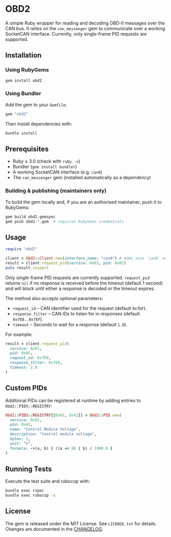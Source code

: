 # OBD2

A simple Ruby wrapper for reading and decoding OBD-II messages over the CAN bus. It relies on the
`can_messenger` gem to communicate over a working SocketCAN interface. Currently, only single-frame
PID requests are supported.

## Installation

### Using RubyGems

```bash
gem install obd2
```

### Using Bundler

Add the gem to your `Gemfile`:

```ruby
gem "obd2"
```

Then install dependencies with:

```bash
bundle install
```

## Prerequisites
- Ruby ≥ 3.0 (check with `ruby -v`)
- Bundler (`gem install bundler`)
- A working SocketCAN interface (e.g. `can0`)
- The `can_messenger` gem (installed automatically as a dependency)

### Building & publishing (maintainers only)

To build the gem locally and, if you are an authorised maintainer, push it to RubyGems:

```bash
gem build obd2.gemspec
gem push obd2-*.gem  # requires RubyGems credentials
```

## Usage

```ruby
require "obd2"

client = Obd2::Client.new(interface_name: "can0") # make sure `can0` exists (e.g. SocketCAN)
result = client.request_pid(service: 0x01, pid: 0x0C)
puts result.inspect
```

Only single-frame PID requests are currently supported. `request_pid` returns
`nil` if no response is received before the timeout (default 1 second) and will
block until either a response is decoded or the timeout expires.

The method also accepts optional parameters:

* `request_id` – CAN identifier used for the request (default `0x7DF`).
* `response_filter` – CAN IDs to listen for in responses (default `0x7E8..0x7EF`).
* `timeout` – Seconds to wait for a response (default `1.0`).

For example:

```ruby
result = client.request_pid(
  service: 0x01,
  pid: 0x0C,
  request_id: 0x7E0,
  response_filter: 0x7E8,
  timeout: 2.0
)
```

## Custom PIDs

Additional PIDs can be registered at runtime by adding entries to
`Obd2::PIDS::REGISTRY`:

```ruby
Obd2::PIDS::REGISTRY[[0x01, 0x42]] = Obd2::PID.new(
  service: 0x01,
  pid: 0x42,
  name: "Control Module Voltage",
  description: "Control module voltage",
  bytes: 2,
  unit: "V",
  formula: ->(a, b) { ((a << 8) | b) / 1000.0 }
)
```

## Running Tests

Execute the test suite and rubocop with:

```bash
bundle exec rspec
bundle exec rubocop -a
```

## License

The gem is released under the MIT License. See `LICENSE.txt` for details. Changes are documented in the [CHANGELOG](CHANGELOG.md).
